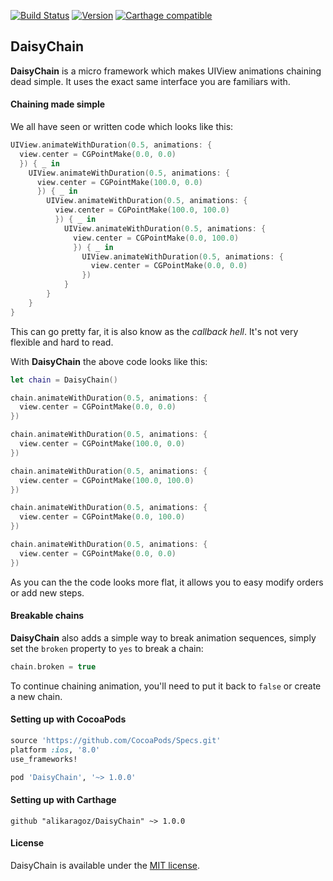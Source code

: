 [![Build Status](https://travis-ci.org/alikaragoz/DaisyChain.svg?branch=master)](https://travis-ci.org/alikaragoz/DaisyChain)
[![Version](http://img.shields.io/cocoapods/v/DaisyChain.svg)](http://cocoapods.org/?q=DaisyChain)
[![Carthage compatible](https://img.shields.io/badge/Carthage-compatible-4BC51D.svg?style=flat)](https://github.com/Carthage/Carthage)


DaisyChain
----------

**DaisyChain** is a micro framework which makes UIView animations chaining dead simple. It uses the exact same interface you are familiars with.

#### Chaining made simple
We all have seen or written code which looks like this:

```swift
UIView.animateWithDuration(0.5, animations: {
  view.center = CGPointMake(0.0, 0.0)
  }) { _ in
    UIView.animateWithDuration(0.5, animations: {
      view.center = CGPointMake(100.0, 0.0)
      }) { _ in
        UIView.animateWithDuration(0.5, animations: {
          view.center = CGPointMake(100.0, 100.0)
          }) { _ in
            UIView.animateWithDuration(0.5, animations: {
              view.center = CGPointMake(0.0, 100.0)
              }) { _ in
                UIView.animateWithDuration(0.5, animations: {
                  view.center = CGPointMake(0.0, 0.0)
                })
            }
        }
    }
}
```

This can go pretty far, it is also know as the *callback hell*. It's not very flexible and hard to read.

With **DaisyChain** the above code looks like this:

```swift
let chain = DaisyChain()

chain.animateWithDuration(0.5, animations: {
  view.center = CGPointMake(0.0, 0.0)
})

chain.animateWithDuration(0.5, animations: {
  view.center = CGPointMake(100.0, 0.0)
})

chain.animateWithDuration(0.5, animations: {
  view.center = CGPointMake(100.0, 100.0)
})

chain.animateWithDuration(0.5, animations: {
  view.center = CGPointMake(0.0, 100.0)
})

chain.animateWithDuration(0.5, animations: {
  view.center = CGPointMake(0.0, 0.0)
})
```

As you can the the code looks more flat, it allows you to easy modify orders or add new steps.

#### Breakable chains

**DaisyChain** also adds a simple way to break animation sequences, simply set the `broken` property to `yes` to break a chain:
```swift
chain.broken = true
```

To continue chaining animation, you'll need to put it back to `false` or create a new chain.

#### Setting up with CocoaPods

```ruby
source 'https://github.com/CocoaPods/Specs.git'
platform :ios, '8.0'
use_frameworks!

pod 'DaisyChain', '~> 1.0.0'
```

#### Setting up with Carthage

```ogdl
github "alikaragoz/DaisyChain" ~> 1.0.0
```

#### License

DaisyChain is available under the [MIT license](https://github.com/alikaragoz/DaisyChain/blob/master/LICENSE).

